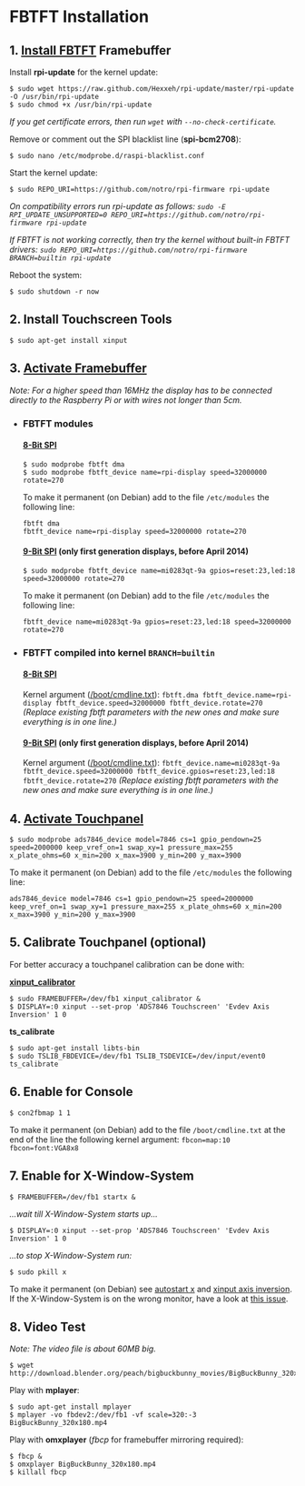 # FBTFT Installation

## 1. [Install FBTFT](https://github.com/notro/fbtft/wiki#install) Framebuffer

Install **rpi-update** for the kernel update:
```
$ sudo wget https://raw.github.com/Hexxeh/rpi-update/master/rpi-update -O /usr/bin/rpi-update
$ sudo chmod +x /usr/bin/rpi-update
```
*If you get certificate errors, then run ```wget``` with ```--no-check-certificate```.*

Remove or comment out the SPI blacklist line (**spi-bcm2708**):
```
$ sudo nano /etc/modprobe.d/raspi-blacklist.conf
```

Start the kernel update:
```
$ sudo REPO_URI=https://github.com/notro/rpi-firmware rpi-update
```
*On compatibility errors run rpi-update as follows: ```sudo -E RPI_UPDATE_UNSUPPORTED=0 REPO_URI=https://github.com/notro/rpi-firmware rpi-update```*

*If FBTFT is not working correctly, then try the kernel without built-in FBTFT drivers: ```sudo REPO_URI=https://github.com/notro/rpi-firmware BRANCH=builtin rpi-update```*

Reboot the system:
```
$ sudo shutdown -r now
```


## 2. Install Touchscreen Tools

```
$ sudo apt-get install xinput
```


## 3. [Activate Framebuffer](https://github.com/notro/fbtft/wiki#enable-driver)

*Note: For a higher speed than 16MHz the display has to be connected directly to the Raspberry Pi or with wires not longer than 5cm.*

* ### FBTFT modules

    #### [8-Bit SPI](https://github.com/watterott/RPi-Display/blob/master/docu/FAQ.md#spi-mode)
    ```
    $ sudo modprobe fbtft dma
    $ sudo modprobe fbtft_device name=rpi-display speed=32000000 rotate=270
    ```
    To make it permanent (on Debian) add to the file ```/etc/modules``` the following line:
    ```
    fbtft dma
    fbtft_device name=rpi-display speed=32000000 rotate=270
    ```

    #### [9-Bit SPI](https://github.com/watterott/RPi-Display/blob/master/docu/FAQ.md#spi-mode) (only first generation displays, before April 2014)
    ```
    $ sudo modprobe fbtft_device name=mi0283qt-9a gpios=reset:23,led:18 speed=32000000 rotate=270
    ```
    To make it permanent (on Debian) add to the file ```/etc/modules``` the following line:
    ```
    fbtft_device name=mi0283qt-9a gpios=reset:23,led:18 speed=32000000 rotate=270
    ```

* ### FBTFT compiled into kernel ```BRANCH=builtin```

    #### [8-Bit SPI](https://github.com/watterott/RPi-Display/blob/master/docu/FAQ.md#spi-mode)
    Kernel argument ([/boot/cmdline.txt](https://github.com/watterott/RPi-Display/raw/master/docu/cmdline_8bit.txt)):
    ```fbtft.dma fbtft_device.name=rpi-display fbtft_device.speed=32000000 fbtft_device.rotate=270```
    *(Replace existing fbtft parameters with the new ones and make sure everything is in one line.)*

    #### [9-Bit SPI](https://github.com/watterott/RPi-Display/blob/master/docu/FAQ.md#spi-mode) (only first generation displays, before April 2014)
    Kernel argument ([/boot/cmdline.txt](https://github.com/watterott/RPi-Display/raw/master/docu/cmdline_9bit.txt)):
    ```fbtft_device.name=mi0283qt-9a fbtft_device.speed=32000000 fbtft_device.gpios=reset:23,led:18 fbtft_device.rotate=270```
    *(Replace existing fbtft parameters with the new ones and make sure everything is in one line.)*


## 4. [Activate Touchpanel](https://github.com/notro/fbtft/wiki/Touchpanel)

```
$ sudo modprobe ads7846_device model=7846 cs=1 gpio_pendown=25 speed=2000000 keep_vref_on=1 swap_xy=1 pressure_max=255 x_plate_ohms=60 x_min=200 x_max=3900 y_min=200 y_max=3900
```
To make it permanent (on Debian) add to the file ```/etc/modules``` the following line:
```
ads7846_device model=7846 cs=1 gpio_pendown=25 speed=2000000 keep_vref_on=1 swap_xy=1 pressure_max=255 x_plate_ohms=60 x_min=200 x_max=3900 y_min=200 y_max=3900
```


## 5. Calibrate Touchpanel (optional)

For better accuracy a touchpanel calibration can be done with:

**[xinput_calibrator](https://github.com/tias/xinput_calibrator)**
```
$ sudo FRAMEBUFFER=/dev/fb1 xinput_calibrator &
$ DISPLAY=:0 xinput --set-prop 'ADS7846 Touchscreen' 'Evdev Axis Inversion' 1 0
```

**ts_calibrate**
```
$ sudo apt-get install libts-bin
$ sudo TSLIB_FBDEVICE=/dev/fb1 TSLIB_TSDEVICE=/dev/input/event0 ts_calibrate
```


## 6. Enable for Console

```
$ con2fbmap 1 1
```
To make it permanent (on Debian) add to the file ```/boot/cmdline.txt``` at the end of the line the following kernel argument: ```fbcon=map:10 fbcon=font:VGA8x8```


## 7. Enable for X-Window-System

```
$ FRAMEBUFFER=/dev/fb1 startx &
```
*...wait till X-Window-System starts up...*
```
$ DISPLAY=:0 xinput --set-prop 'ADS7846 Touchscreen' 'Evdev Axis Inversion' 1 0
```
*...to stop X-Window-System run:*
```
$ sudo pkill x
```
To make it permanent (on Debian) see [autostart x](https://github.com/notro/fbtft/wiki#make-it-permanent-debian) and [xinput axis inversion](https://github.com/notro/fbtft/wiki/Touchpanel#-xinput---make-it-permanent).
If the X-Window-System is on the wrong monitor, have a look at [this issue](https://github.com/notro/fbtft/issues/63).


## 8. Video Test

*Note: The video file is about 60MB big.*
```
$ wget http://download.blender.org/peach/bigbuckbunny_movies/BigBuckBunny_320x180.mp4
```

Play with **mplayer**:
```
$ sudo apt-get install mplayer
$ mplayer -vo fbdev2:/dev/fb1 -vf scale=320:-3 BigBuckBunny_320x180.mp4
```

Play with **omxplayer** (*fbcp* for framebuffer mirroring required):
```
$ fbcp &
$ omxplayer BigBuckBunny_320x180.mp4
$ killall fbcp
```
